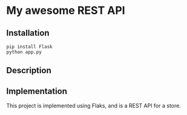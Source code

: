 # My awesome REST API

## Installation
```
pip install Flask
python app.py
```

## Description


## Implementation

This project is implemented using Flaks, and is a REST API for a store.
